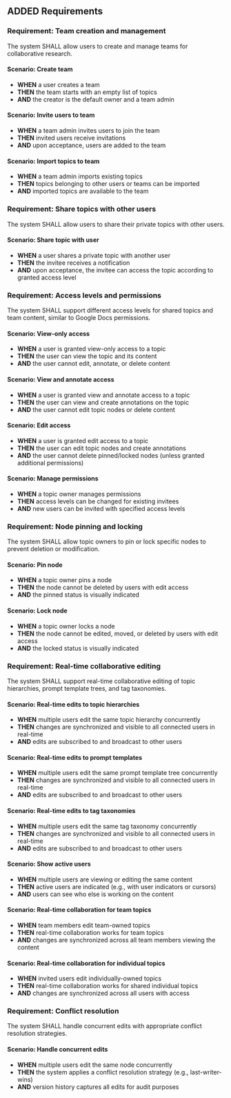 ## ADDED Requirements

### Requirement: Team creation and management
The system SHALL allow users to create and manage teams for collaborative research.

#### Scenario: Create team
- **WHEN** a user creates a team
- **THEN** the team starts with an empty list of topics
- **AND** the creator is the default owner and a team admin

#### Scenario: Invite users to team
- **WHEN** a team admin invites users to join the team
- **THEN** invited users receive invitations
- **AND** upon acceptance, users are added to the team

#### Scenario: Import topics to team
- **WHEN** a team admin imports existing topics
- **THEN** topics belonging to other users or teams can be imported
- **AND** imported topics are available to the team

### Requirement: Share topics with other users
The system SHALL allow users to share their private topics with other users.

#### Scenario: Share topic with user
- **WHEN** a user shares a private topic with another user
- **THEN** the invitee receives a notification
- **AND** upon acceptance, the invitee can access the topic according to granted access level

### Requirement: Access levels and permissions
The system SHALL support different access levels for shared topics and team content, similar to Google Docs permissions.

#### Scenario: View-only access
- **WHEN** a user is granted view-only access to a topic
- **THEN** the user can view the topic and its content
- **AND** the user cannot edit, annotate, or delete content

#### Scenario: View and annotate access
- **WHEN** a user is granted view and annotate access to a topic
- **THEN** the user can view and create annotations on the topic
- **AND** the user cannot edit topic nodes or delete content

#### Scenario: Edit access
- **WHEN** a user is granted edit access to a topic
- **THEN** the user can edit topic nodes and create annotations
- **AND** the user cannot delete pinned/locked nodes (unless granted additional permissions)

#### Scenario: Manage permissions
- **WHEN** a topic owner manages permissions
- **THEN** access levels can be changed for existing invitees
- **AND** new users can be invited with specified access levels

### Requirement: Node pinning and locking
The system SHALL allow topic owners to pin or lock specific nodes to prevent deletion or modification.

#### Scenario: Pin node
- **WHEN** a topic owner pins a node
- **THEN** the node cannot be deleted by users with edit access
- **AND** the pinned status is visually indicated

#### Scenario: Lock node
- **WHEN** a topic owner locks a node
- **THEN** the node cannot be edited, moved, or deleted by users with edit access
- **AND** the locked status is visually indicated

### Requirement: Real-time collaborative editing
The system SHALL support real-time collaborative editing of topic hierarchies, prompt template trees, and tag taxonomies.

#### Scenario: Real-time edits to topic hierarchies
- **WHEN** multiple users edit the same topic hierarchy concurrently
- **THEN** changes are synchronized and visible to all connected users in real-time
- **AND** edits are subscribed to and broadcast to other users

#### Scenario: Real-time edits to prompt templates
- **WHEN** multiple users edit the same prompt template tree concurrently
- **THEN** changes are synchronized and visible to all connected users in real-time
- **AND** edits are subscribed to and broadcast to other users

#### Scenario: Real-time edits to tag taxonomies
- **WHEN** multiple users edit the same tag taxonomy concurrently
- **THEN** changes are synchronized and visible to all connected users in real-time
- **AND** edits are subscribed to and broadcast to other users

#### Scenario: Show active users
- **WHEN** multiple users are viewing or editing the same content
- **THEN** active users are indicated (e.g., with user indicators or cursors)
- **AND** users can see who else is working on the content

#### Scenario: Real-time collaboration for team topics
- **WHEN** team members edit team-owned topics
- **THEN** real-time collaboration works for team topics
- **AND** changes are synchronized across all team members viewing the content

#### Scenario: Real-time collaboration for individual topics
- **WHEN** invited users edit individually-owned topics
- **THEN** real-time collaboration works for shared individual topics
- **AND** changes are synchronized across all users with access

### Requirement: Conflict resolution
The system SHALL handle concurrent edits with appropriate conflict resolution strategies.

#### Scenario: Handle concurrent edits
- **WHEN** multiple users edit the same node concurrently
- **THEN** the system applies a conflict resolution strategy (e.g., last-writer-wins)
- **AND** version history captures all edits for audit purposes

